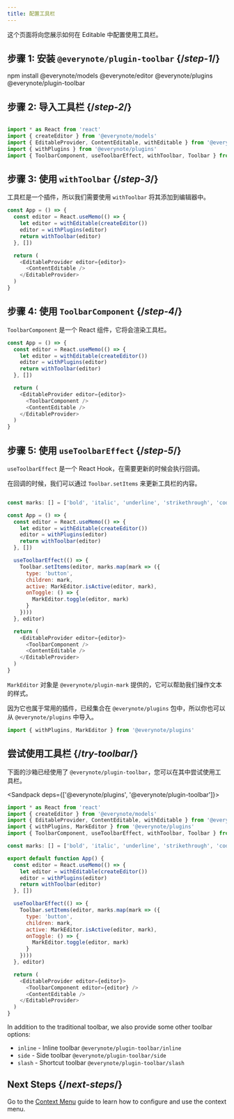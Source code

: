 ```yaml
---
title: 配置工具栏
---
```


<Intro>

这个页面将向您展示如何在 Editable 中配置使用工具栏。

</Intro>

## 步骤 1: 安装 `@everynote/plugin-toolbar` {/*step-1*/}

<TerminalBlock>

npm install @everynote/models @everynote/editor @everynote/plugins @everynote/plugin-toolbar

</TerminalBlock>

## 步骤 2: 导入工具栏 {/*step-2*/}

```js

import * as React from 'react'
import { createEditor } from '@everynote/models'
import { EditableProvider, ContentEditable, withEditable } from '@everynote/editor'
import { withPlugins } from '@everynote/plugins'
import { ToolbarComponent, useToolbarEffect, withToolbar, Toolbar } from '@everynote/plugin-toolbar'

```

## 步骤 3: 使用 `withToolbar` {/*step-3*/}

工具栏是一个插件，所以我们需要使用 `withToolbar` 将其添加到编辑器中。

```js
const App = () => {
  const editor = React.useMemo(() => {
    let editor = withEditable(createEditor())
    editor = withPlugins(editor)
    return withToolbar(editor)
  }, [])

  return (
    <EditableProvider editor={editor}>
      <ContentEditable />
    </EditableProvider>
  )
}

```

## 步骤 4: 使用 `ToolbarComponent` {/*step-4*/}

`ToolbarComponent` 是一个 React 组件，它将会渲染工具栏。

```js
const App = () => {
  const editor = React.useMemo(() => {
    let editor = withEditable(createEditor())
    editor = withPlugins(editor)
    return withToolbar(editor)
  }, [])

  return (
    <EditableProvider editor={editor}>
      <ToolbarComponent />
      <ContentEditable />
    </EditableProvider>
  )
}

```

## 步骤 5: 使用 `useToolbarEffect` {/*step-5*/}

`useToolbarEffect` 是一个 React Hook，在需要更新的时候会执行回调。

在回调的时候，我们可以通过 `Toolbar.setItems` 来更新工具栏的内容。

```js

const marks: [] = ['bold', 'italic', 'underline', 'strikethrough', 'code', 'sub', 'sup']

const App = () => {
  const editor = React.useMemo(() => {
    let editor = withEditable(createEditor())
    editor = withPlugins(editor)
    return withToolbar(editor)
  }, [])

  useToolbarEffect(() => {
    Toolbar.setItems(editor, marks.map(mark => ({
      type: 'button',
      children: mark,
      active: MarkEditor.isActive(editor, mark),
      onToggle: () => {
        MarkEditor.toggle(editor, mark)
      }
    })))
  }, editor)

  return (
    <EditableProvider editor={editor}>
      <ToolbarComponent />
      <ContentEditable />
    </EditableProvider>
  )
}

```

`MarkEditor` 对象是 `@everynote/plugin-mark` 提供的，它可以帮助我们操作文本的样式。

因为它也属于常用的插件，已经集合在 `@everynote/plugins` 包中，所以你也可以从 `@everynote/plugins` 中导入。

```js
import { withPlugins, MarkEditor } from '@everynote/plugins'
```

## 尝试使用工具栏 {/*try-toolbar*/}

下面的沙箱已经使用了 `@everynote/plugin-toolbar`，您可以在其中尝试使用工具栏。

<Sandpack deps={['@everynote/plugins', '@everynote/plugin-toolbar']}>

```js
import * as React from 'react'
import { createEditor } from '@everynote/models'
import { EditableProvider, ContentEditable, withEditable } from '@everynote/editor'
import { withPlugins, MarkEditor } from '@everynote/plugins'
import { ToolbarComponent, useToolbarEffect, withToolbar, Toolbar } from '@everynote/plugin-toolbar'

const marks: [] = ['bold', 'italic', 'underline', 'strikethrough', 'code', 'sub', 'sup']

export default function App() {
  const editor = React.useMemo(() => {
    let editor = withEditable(createEditor())
    editor = withPlugins(editor)
    return withToolbar(editor)
  }, [])

  useToolbarEffect(() => {
    Toolbar.setItems(editor, marks.map(mark => ({
      type: 'button',
      children: mark,
      active: MarkEditor.isActive(editor, mark),
      onToggle: () => {
        MarkEditor.toggle(editor, mark)
      }
    })))
  }, editor)

  return (
    <EditableProvider editor={editor}>
      <ToolbarComponent editor={editor} />
      <ContentEditable />
    </EditableProvider>
  )
}

```

</Sandpack>

In addition to the traditional toolbar, we also provide some other toolbar options:

- `inline` - Inline toolbar `@everynote/plugin-toolbar/inline`
- `side` - Side toolbar `@everynote/plugin-toolbar/side`
- `slash` - Shortcut toolbar `@everynote/plugin-toolbar/slash`

## Next Steps {/*next-steps*/}

Go to the [Context Menu](/learn/context-menu) guide to learn how to configure and use the context menu.
